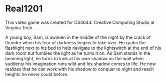 Real1201
========
This video game was created for CS4644: Creative Computing Studio at Virginia Tech.

A young boy, Sam, is awoken in the middle of the night by the crack of thunder when his fear of darkness begins to take over. He grabs the flashlight next to his bed to help navigate to the lightswitch at the end of his dark room but fumbles the light as he turns it on. As Sam stands in the beaming light, he turns to look at his own shadow on the wall when suddenly his imagination runs wild and his shadow comes to life. He now realizes that he can work with his shadow to conquer to night and reach heights he never could before.
